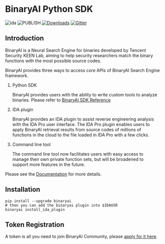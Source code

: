 # BinaryAI Python SDK

![ida](https://img.shields.io/badge/IDA->%3D7.3-brightgreen.svg)
![PUBLISH](https://github.com/binaryai/sdk/workflows/PUBLISH/badge.svg)
[![Downloads](https://pepy.tech/badge/binaryai/month)](https://pepy.tech/project/binaryai/month)
[![Gitter](https://badges.gitter.im/binaryai/community.svg)](https://gitter.im/binaryai/community?utm_source=badge&utm_medium=badge&utm_campaign=pr-badge)

## Introduction

BinaryAI is a Neural Search Engine for binaries developed by Tencent Security KEEN Lab, aiming to help security researchers match the binary functions with the most possible source codes.

BinaryAI provides three ways to access core APIs of BinaryAI Search Engine framework.

1. Python SDK

   BinaryAI provides users with the ability to write custom tools to analyze binaries. Please refer to [BinaryAI SDK Reference](https://binaryai.readthedocs.io/en/latest/binaryai.html#)

2. IDA plugin

   BinaryAI provides an IDA plugin to assist reverse engineering analysis with the IDA Pro user interface. The IDA Pro plugin enables users to apply BinaryAI retrieval results from source codes of millions of functions in the cloud to the file loaded in IDA Pro with a few clicks.

3. Command line tool

   The command line tool now facilitates users with easy access to manage their own private function sets,  but will be broadened to support more features in the future. 

Please see the [Documentation]( https://binaryai.readthedocs.io/ ) for more details.

## Installation

```shell
pip install --upgrade binaryai
# then you can add the binaryai plugin into $IDAUSR
binaryai install_ida_plugin
```

## Token Registration

A token is all you need to join BinaryAI Community, please [apply for it here](https://binaryai.tencent.com/apply-token).
